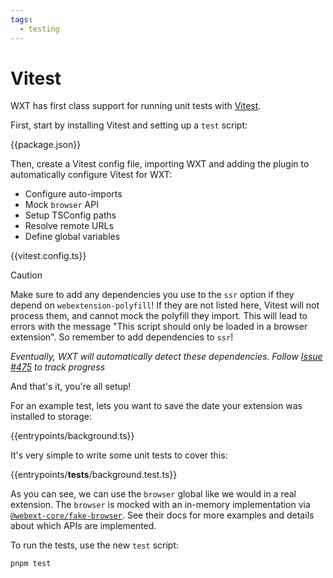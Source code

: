 ```yaml
---
tags:
  - testing
---
```


# Vitest

WXT has first class support for running unit tests with [Vitest](https://vitest.dev/).

First, start by installing Vitest and setting up a `test` script:

{{package.json}}

Then, create a Vitest config file, importing WXT and adding the plugin to automatically configure Vitest for WXT:

- Configure auto-imports
- Mock `browser` API
- Setup TSConfig paths
- Resolve remote URLs
- Define global variables

{{vitest.config.ts}}

> [!CAUTION]
> Make sure to add any dependencies you use to the `ssr` option if they depend on `webextension-polyfill`! If they are not listed here, Vitest will not process them, and cannot mock the polyfill they import. This will lead to errors with the message "This script should only be loaded in a browser extension". So remember to add dependencies to `ssr`!
>
> _Eventually, WXT will automatically detect these dependencies. Follow [Issue #475](https://github.com/wxt-dev/wxt/issues/475) to track progress_

And that's it, you're all setup!

For an example test, lets you want to save the date your extension was installed to storage:

{{entrypoints/background.ts}}

It's very simple to write some unit tests to cover this:

{{entrypoints/__tests__/background.test.ts}}

As you can see, we can use the `browser` global like we would in a real extension. The `browser` is mocked with an in-memory implementation via [`@webext-core/fake-browser`](https://webext-core.aklinker1.io/guide/fake-browser/). See their docs for more examples and details about which APIs are implemented.

To run the tests, use the new `test` script:

```sh
pnpm test
```
